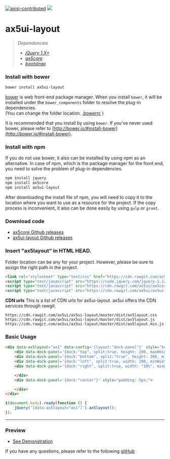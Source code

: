 [![axisj-contributed](https://img.shields.io/badge/AXISJ.com-Contributed-green.svg)](https://github.com/axisj)
![](https://img.shields.io/badge/Seowoo-Mondo&Thomas-red.svg)

# ax5ui-layout

> *Dependencies*
> * _[jQuery 1.X+](http://jquery.com/)_
> * _[ax5core](http://ax5.io/ax5core)_
> * _[bootstrap](http://getbootstrap.com/)_

### Install with bower
```sh
bower install ax5ui-layout
```
[bower](http://bower.io/#install-bower) is web front-end package manager.
When you install `bower`, it will be installed under the `bower_components` folder to resolve the plug-in dependencies.  
(You can change the folder location. [.bowerrc](http://bower.io/docs/config/#bowerrc-specification) )

It is recommended that you install by using `bower`. 
If you've never used bower, please refer to [http://bower.io/#install-bower](http://bower.io/#install-bower).

### Install with npm
If you do not use bower, it also can be installed by using npm as an alternative.
In case of npm, which is the package manager for the front end, you need to solve the problem of plug-in dependencies.

```sh
npm install jquery
npm install ax5core
npm install ax5ui-layout
```

After downloading the install file of npm, you will need to copy it to the location where you want to use as a resource for the project.
If the copy process is inconvenient, it also can be done easily by using `gulp` or `grunt`.

### Download code
- [ax5core Github releases](https://github.com/ax5ui/ax5core/releases)
- [ax5ui-layout Github releases](https://github.com/ax5ui/ax5ui-layout/releases)


### Insert "ax5layout" in HTML HEAD.

Folder location can be any for your project. However, please be sure to assign the right path in the project.

```html
<link rel="stylesheet" type="text/css" href="https://cdn.rawgit.com/ax5ui/ax5ui-layout/master/dist/ax5layout.css" />
<script type="text/javascript" src="https://code.jquery.com/jquery-1.12.3.min.js"></script>
<script type="text/javascript" src="https://cdn.rawgit.com/ax5ui/ax5core/master/dist/ax5core.min.js"></script>
<script type="text/javascript" src="https://cdn.rawgit.com/ax5ui/ax5ui-layout/master/dist/ax5layout.min.js"></script>
```

**CDN urls**
This is a list of CDN urls for ax5ui-layout. ax5ui offers the CDN services through rawgit.
```
https://cdn.rawgit.com/ax5ui/ax5ui-layout/master/dist/ax5layout.css
https://cdn.rawgit.com/ax5ui/ax5ui-layout/master/dist/ax5layout.js
https://cdn.rawgit.com/ax5ui/ax5ui-layout/master/dist/ax5layout.min.js
```

### Basic Usage
```html
<div data-ax5layout="ax1" data-config='{layout:"dock-panel"}' style="height: 100%;border:1px solid #ccc;">
    <div data-dock-panel='{dock:"top", split:true, height: 200, maxHeight: 300}'></div>
    <div data-dock-panel='{dock:"bottom", split:"true", height: 200, minHeight: 50, maxHeight: 300}'></div>
    <div data-dock-panel='{dock:"left", split:true, width: 200, minWidth: 50, maxWidth: 300}'></div>
    <div data-dock-panel='{dock:"right", split:true, width: "10%", minWidth: 50, maxWidth: 300}'>

    </div>
    <div data-dock-panel='{dock:"center"}' style="padding: 5px;">

    </div>
</div>
```

```js
$(document.body).ready(function () {
    jQuery('[data-ax5layout="ax1"]').ax5layout();
});
```

***

### Preview
- [See Demonstration](http://ax5.io/ax5ui-layout/demo/index.html)

If you have any questions, please refer to the following [gitHub](https://github.com/ax5ui/ax5ui-kernel)